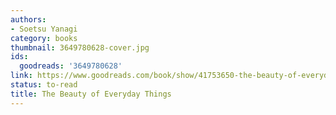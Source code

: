 ```yaml
---
authors:
- Soetsu Yanagi
category: books
thumbnail: 3649780628-cover.jpg
ids:
  goodreads: '3649780628'
link: https://www.goodreads.com/book/show/41753650-the-beauty-of-everyday-things
status: to-read
title: The Beauty of Everyday Things
---
```

